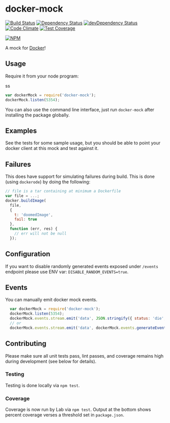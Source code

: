 # docker-mock

[![Build Status](https://img.shields.io/travis/Runnable/docker-mock/master.svg?style=flat-square)](https://travis-ci.org/Runnable/docker-mock)
[![Dependency Status](https://img.shields.io/david/Runnable/docker-mock.svg?style=flat-square)](https://david-dm.org/Runnable/docker-mock)
[![devDependency Status](https://img.shields.io/david/dev/Runnable/docker-mock.svg?style=flat-square)](https://david-dm.org/Runnable/docker-mock#info=devDependencies)
[![Code Climate](https://img.shields.io/codeclimate/github/Runnable/docker-mock.svg?style=flat-square)](https://codeclimate.com/github/Runnable/docker-mock)
[![Test Coverage](https://img.shields.io/codeclimate/coverage/github/Runnable/docker-mock.svg?style=flat-square)](https://codeclimate.com/github/Runnable/docker-mock)

[![NPM](https://nodei.co/npm/docker-mock.png?compact=true)](https://nodei.co/npm/docker-mock/)

A mock for [Docker](http://docker.io)!

## Usage

Require it from your node program:

ss
```javascript
var dockerMock = require('docker-mock');
dockerMock.listen(5354);
```

You can also use the command line interface, just run `docker-mock` after installing the package globally.

## Examples

See the tests for some sample usage, but you should be able to point your docker client at this mock and test against it.

## Failures

This does have support for simulating failures during build. This is done (using `dockerode`) by doing the following:

```javascript
// file is a tar containing at minimum a Dockerfile
var file = ...;
docker.buildImage(
  file,
  {
    t: 'doomedImage',
    fail: true
  },
  function (err, res) {
    // err will not be null
  });
```


## Configuration

If you want to disable randomly generated events exposed under `/events` endpoint please use ENV var: `DISABLE_RANDOM_EVENTS=true`.


## Events

You can manually emit docker mock events.

```javascript
  var dockerMock = require('docker-mock');
  dockerMock.listen(5354);
  dockerMock.events.stream.emit('data', JSON.stringify({ status: 'die', from: '..', id: '...', time: '...' }));
  // or
  dockerMock.events.stream.emit('data', dockerMock.events.generateEvent());

```

## Contributing

Please make sure all unit tests pass, lint passes, and coverage remains high during development (see below for details).

### Testing

Testing is done locally via `npm test`.

### Coverage

Coverage is now run by Lab via `npm test`. Output at the bottom shows percent coverage verses a threshold set in `package.json`.
